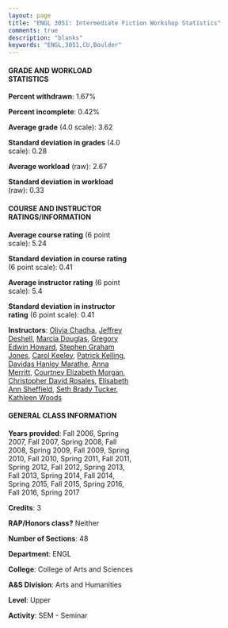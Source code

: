 ```yaml
---
layout: page
title: "ENGL 3051: Intermediate Fiction Workshop Statistics"
comments: true
description: "blanks"
keywords: "ENGL,3051,CU,Boulder"
---
```

<head>
<script src="https://ajax.googleapis.com/ajax/libs/jquery/2.1.3/jquery.min.js"></script>
<script src="https://dl.dropboxusercontent.com/s/pc42nxpaw1ea4o9/highcharts.js?dl=0"></script>
<!-- <script src="../assets/js/highcharts.js"></script> -->
<style type="text/css">@font-face {
	font-family: "Bebas Neue";
	src: url(https://www.filehosting.org/file/details/544349/BebasNeue Regular.otf) format("opentype");
	}
	h1.Bebas { 
		font-family: "Bebas Neue", Verdana, Tahoma;
	}
</style>
</head>
<body>
	<div id="container" style="float: right; width: 45%; height: 88%; margin-left: 2.5%; margin-right: 2.5%;"></div>
	<script language="JavaScript">
		$(document).ready(function() {
		var chart = {type: 'column'};
		var title = {text: 'Grade Distribution'};
		var xAxis = {categories: ['A','B','C','D','F'],crosshair: true};
		var yAxis = {min: 0,title: {text: 'Percentage'}};
		var tooltip = {headerFormat: '<center><b><span style="font-size:20px">{point.key}</span></b></center>',
		               pointFormat: '<td style="padding:0"><b>{point.y:.1f}%</b></td>',
		               footerFormat: '</table>',shared: true,useHTML: true};
		var plotOptions = {column: {pointPadding: 0.0,borderWidth: 0}};  
		var credits = {enabled: false};var series= [{name: 'Percent',data: [71.49,24.45,2.23,0.72,1.11,]}];
		var json = {};
		json.chart = chart;
		json.title = title;
		json.tooltip = tooltip;
		json.xAxis = xAxis;
		json.yAxis = yAxis;  
		json.series = series;
		json.plotOptions = plotOptions;  
		json.credits = credits;
		$('#container').highcharts(json);
	});
	</script>
</body>
			   
#### GRADE AND WORKLOAD STATISTICS

**Percent withdrawn**: 1.67%

**Percent incomplete**: 0.42%

**Average grade** (4.0 scale): 3.62

**Standard deviation in grades** (4.0 scale): 0.28

**Average workload** (raw): 2.67

**Standard deviation in workload** (raw): 0.33

#### COURSE AND INSTRUCTOR RATINGS/INFORMATION

**Average course rating** (6 point scale): 5.24

**Standard deviation in course rating** (6 point scale): 0.41

**Average instructor rating** (6 point scale): 5.4

**Standard deviation in instructor rating** (6 point scale): 0.41

**Instructors**: <a href='../../instructors/Olivia_Chadha'>Olivia Chadha</a>, <a href='../../instructors/Jeffrey_Deshell'>Jeffrey Deshell</a>, <a href='../../instructors/Marcia_Douglas'>Marcia Douglas</a>, <a href='../../instructors/Gregory_Edwin_Howard'>Gregory Edwin Howard</a>, <a href='../../instructors/Stephen_Graham_Jones'>Stephen Graham Jones</a>, <a href='../../instructors/Carol_Keeley'>Carol Keeley</a>, <a href='../../instructors/Patrick_Kelling'>Patrick Kelling</a>, <a href='../../instructors/Davidas_Hanley_Marathe'>Davidas Hanley Marathe</a>, <a href='../../instructors/Anna_Merritt'>Anna Merritt</a>, <a href='../../instructors/Courtney_Elizabeth_Morgan'>Courtney Elizabeth Morgan</a>, <a href='../../instructors/Christopher_David_Rosales'>Christopher David Rosales</a>, <a href='../../instructors/Elisabeth_Ann_Sheffield'>Elisabeth Ann Sheffield</a>, <a href='../../instructors/Seth_Brady_Tucker'>Seth Brady Tucker</a>, <a href='../../instructors/Kathleen_Woods'>Kathleen Woods</a>

#### GENERAL CLASS INFORMATION

**Years provided**: Fall 2006, Spring 2007, Fall 2007, Spring 2008, Fall 2008, Spring 2009, Fall 2009, Spring 2010, Fall 2010, Spring 2011, Fall 2011, Spring 2012, Fall 2012, Spring 2013, Fall 2013, Spring 2014, Fall 2014, Spring 2015, Fall 2015, Spring 2016, Fall 2016, Spring 2017

**Credits**: 3

**RAP/Honors class?** Neither

**Number of Sections**: 48

**Department**: ENGL

**College**: College of Arts and Sciences

**A&S Division**: Arts and Humanities

**Level**: Upper

**Activity**: SEM - Seminar
